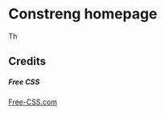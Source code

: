 # Constreng homepage



Th
## Credits
##### Free CSS 
<a href="https://www.free-css.com/assets/files/free-css-templates/preview/page234/interact/">Free-CSS.com </a>

